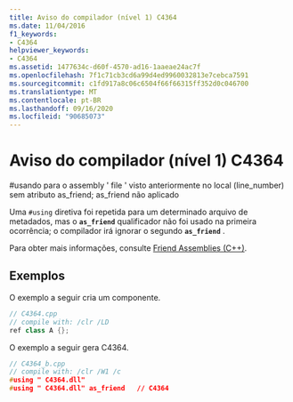 ```yaml
---
title: Aviso do compilador (nível 1) C4364
ms.date: 11/04/2016
f1_keywords:
- C4364
helpviewer_keywords:
- C4364
ms.assetid: 1477634c-d60f-4570-ad16-1aaeae24ac7f
ms.openlocfilehash: 7f1c71cb3cd6a99d4ed9960032813e7cebca7591
ms.sourcegitcommit: c1fd917a8c06c6504f66f66315ff352d0c046700
ms.translationtype: MT
ms.contentlocale: pt-BR
ms.lasthandoff: 09/16/2020
ms.locfileid: "90685073"
---
```

# <a name="compiler-warning-level-1-c4364"></a>Aviso do compilador (nível 1) C4364

\#usando para o assembly ' file ' visto anteriormente no local (line_number) sem atributo as_friend; as_friend não aplicado

Uma `#using` diretiva foi repetida para um determinado arquivo de metadados, mas o **`as_friend`** qualificador não foi usado na primeira ocorrência; o compilador irá ignorar o segundo **`as_friend`** .

Para obter mais informações, consulte [Friend Assemblies (C++)](../../dotnet/friend-assemblies-cpp.md).

## <a name="examples"></a>Exemplos

O exemplo a seguir cria um componente.

```cpp
// C4364.cpp
// compile with: /clr /LD
ref class A {};
```

O exemplo a seguir gera C4364.

```cpp
// C4364_b.cpp
// compile with: /clr /W1 /c
#using " C4364.dll"
#using " C4364.dll" as_friend   // C4364
```
